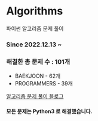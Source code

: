 # Algorithms
파이썬 알고리즘 문제 풀이
### Since 2022.12.13 ~
### 해결한 총 문제 수 : 101개
- BAEKJOON - 62개
- PROGRAMMERS - 39개

[알고리즘 문제 풀이 블로그](https://monzheld.tistory.com/category/%E2%8C%A8%EF%B8%8F%20Algorithms)
#### 모든 문제는 Python3 로 해결했습니다.
